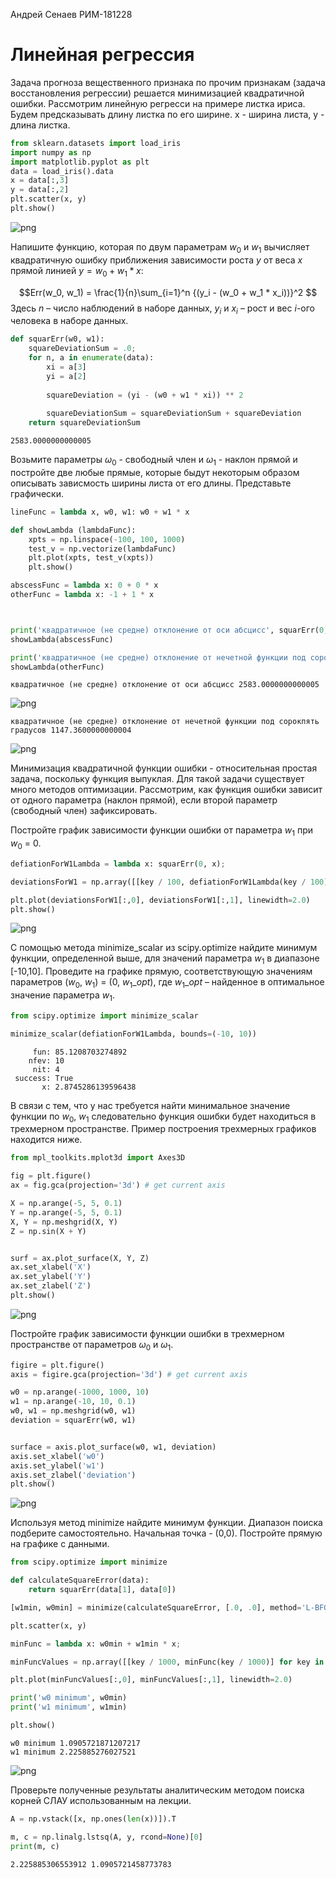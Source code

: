 
Андрей Сенаев РИМ-181228

# Линейная регрессия

Задача прогноза вещественного признака по прочим признакам (задача восстановления регрессии) решается минимизацией квадратичной ошибки. Рассмотрим линейную регресси на примере листка ириса. Будем предсказывать длину листка по его ширине. x - ширина листа, y - длина листка.


```python
from sklearn.datasets import load_iris
import numpy as np
import matplotlib.pyplot as plt
data = load_iris().data
x = data[:,3]
y = data[:,2]
plt.scatter(x, y)
plt.show()
```


![png](output_2_0.png)


Напишите функцию, которая по двум параметрам  $w_0$ и $w_1$ вычисляет квадратичную ошибку приближения зависимости роста $y$ от веса $x$ прямой линией $y = w_0 + w_1 * x$:

$$Err(w_0, w_1) = \frac{1}{n}\sum_{i=1}^n {(y_i - (w_0 + w_1 * x_i))}^2 $$ Здесь $n$ – число наблюдений в наборе данных, $y_i$ и $x_i$ – рост и вес $i$-ого человека в наборе данных.


```python
def squarErr(w0, w1):
    squareDeviationSum = .0;
    for n, a in enumerate(data):
        xi = a[3]
        yi = a[2]
        
        squareDeviation = (yi - (w0 + w1 * xi)) ** 2
        
        squareDeviationSum = squareDeviationSum + squareDeviation
    return squareDeviationSum
```




    2583.0000000000005



Возьмите параметры $\omega_0$ - свободный член и $\omega_1$ - наклон прямой и постройте две любые прямые, которые быдут некоторым образом описывать зависмость ширины листа от его длины. Представьте графически.


```python
lineFunc = lambda x, w0, w1: w0 + w1 * x

def showLambda (lambdaFunc):
    xpts = np.linspace(-100, 100, 1000)
    test_v = np.vectorize(lambdaFunc)
    plt.plot(xpts, test_v(xpts))
    plt.show()

abscessFunc = lambda x: 0 + 0 * x
otherFunc = lambda x: -1 + 1 * x



print('квадратичное (не средне) отклонение от оси абсцисс', squarErr(0, 0))
showLambda(abscessFunc)

print('квадратичное (не средне) отклонение от нечетной функции под сорокпять градусов', squarErr(0, 1))
showLambda(otherFunc)
```

    квадратичное (не средне) отклонение от оси абсцисс 2583.0000000000005



![png](output_6_1.png)


    квадратичное (не средне) отклонение от нечетной функции под сорокпять градусов 1147.3600000000004



![png](output_6_3.png)


Минимизация квадратичной функции ошибки - относительная простая задача, поскольку функция выпуклая. Для такой задачи существует много методов оптимизации. Рассмотрим, как функция ошибки зависит от одного параметра (наклон прямой), если второй параметр (свободный член) зафиксировать.

Постройте график зависимости функции ошибки от параметра $w_1$ при $w_0$ = 0.


```python
defiationForW1Lambda = lambda x: squarErr(0, x);

deviationsForW1 = np.array([[key / 100, defiationForW1Lambda(key / 100)] for key in range(-1000, 1001)])

plt.plot(deviationsForW1[:,0], deviationsForW1[:,1], linewidth=2.0)
plt.show()
```


![png](output_9_0.png)


С помощью метода minimize_scalar из scipy.optimize найдите минимум функции, определенной выше, для значений параметра  $w_1$ в диапазоне [-10,10]. Проведите на графике прямую, соответствующую значениям параметров ($w_0$, $w_1$) = (0, $w_1\_opt$), где $w_1\_opt$ – найденное в оптимальное значение параметра $w_1$.


```python
from scipy.optimize import minimize_scalar

minimize_scalar(defiationForW1Lambda, bounds=(-10, 10))
```




         fun: 85.1208703274892
        nfev: 10
         nit: 4
     success: True
           x: 2.8745286139596438



В связи с тем, что у нас требуется найти минимальное значение функции по $w_0$, $w_1$ следовательно функция ошибки будет находиться в трехмерном пространстве.
Пример построения трехмерных графиков находится ниже.


```python
from mpl_toolkits.mplot3d import Axes3D
```


```python
fig = plt.figure()
ax = fig.gca(projection='3d') # get current axis

X = np.arange(-5, 5, 0.1)
Y = np.arange(-5, 5, 0.1)
X, Y = np.meshgrid(X, Y)
Z = np.sin(X + Y)


surf = ax.plot_surface(X, Y, Z)
ax.set_xlabel('X')
ax.set_ylabel('Y')
ax.set_zlabel('Z')
plt.show()
```


![png](output_14_0.png)


Постройте график зависимости функции ошибки в трехмерном пространстве от параметров $\omega_0$ и $\omega_1$.


```python
figire = plt.figure()
axis = figire.gca(projection='3d') # get current axis

w0 = np.arange(-1000, 1000, 10)
w1 = np.arange(-10, 10, 0.1)
w0, w1 = np.meshgrid(w0, w1)
deviation = squarErr(w0, w1)


surface = axis.plot_surface(w0, w1, deviation)
axis.set_xlabel('w0')
axis.set_ylabel('w1')
axis.set_zlabel('deviation')
plt.show()
```


![png](output_16_0.png)


Используя метод minimize найдите минимум функции. Диапазон поиска подберите самостоятельно. Начальная точка - (0,0). Постройте прямую на графике с данными.


```python
from scipy.optimize import minimize

def calculateSquareError(data):
    return squarErr(data[1], data[0])

[w1min, w0min] = minimize(calculateSquareError, [.0, .0], method='L-BFGS-B', bounds=([-10, 10], [-1000, 1000]))['x']

plt.scatter(x, y)

minFunc = lambda x: w0min + w1min * x;

minFuncValues = np.array([[key / 1000, minFunc(key / 1000)] for key in range(0, 3000)])

plt.plot(minFuncValues[:,0], minFuncValues[:,1], linewidth=2.0)

print('w0 minimum', w0min)
print('w1 minimum', w1min)

plt.show()
```

    w0 minimum 1.0905721871207217
    w1 minimum 2.225885276027521



![png](output_18_1.png)


Проверьте полученные результаты аналитическим методом поиска корней СЛАУ использованным на лекции.


```python
A = np.vstack([x, np.ones(len(x))]).T

m, c = np.linalg.lstsq(A, y, rcond=None)[0]
print(m, c)
```

    2.225885306553912 1.0905721458773783

